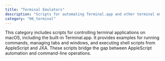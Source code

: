 ```yaml
---
title: "Terminal Emulators"
description: "Scripts for automating Terminal.app and other terminal emulators on macOS."
category: "06_terminal"
---
```


This category includes scripts for controlling terminal applications on macOS, including the built-in Terminal.app. It provides examples for running commands, managing tabs and windows, and executing shell scripts from AppleScript and JXA. These scripts bridge the gap between AppleScript automation and command-line operations.